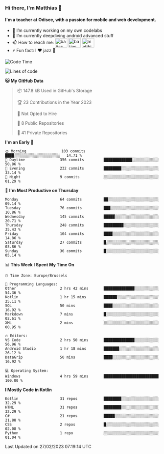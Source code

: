 ### Hi there, I'm Matthias 👋

#### I'm a teacher at Odisee, with a passion for mobile and web development.

- 🔭 I’m currently working on my own codelabs
- 🌱 I’m currently deepdiving android advanced stuff
- 📫 How to reach me: <a href="https://dev.to/batjas" target="_blank"><img align="center" src="https://raw.githubusercontent.com/rahuldkjain/github-profile-readme-generator/master/src/images/icons/Social/devto.svg" alt="batjas" height="30" width="40" /></a>
<a href="https://twitter.com/batjas" target="_blank"><img align="center" src="https://raw.githubusercontent.com/rahuldkjain/github-profile-readme-generator/master/src/images/icons/Social/twitter.svg" alt="batjas" height="30" width="40" /></a>
<a href="https://linkedin.com/in/matthiasdruwé" target="_blank"><img align="center" src="https://raw.githubusercontent.com/rahuldkjain/github-profile-readme-generator/master/src/images/icons/Social/linked-in-alt.svg" alt="matthiasdruwé" height="30" width="40" /></a>
- ⚡ Fun fact: I ❤ jazz 🎷


<!--START_SECTION:waka-->
![Code Time](http://img.shields.io/badge/Code%20Time-658%20hrs%2051%20mins-blue)

![Lines of code](https://img.shields.io/badge/From%20Hello%20World%20I%27ve%20Written-622.7%20thousand%20lines%20of%20code-blue)

**🐱 My GitHub Data** 

> 📦 147.8 kB Used in GitHub's Storage 
 > 
> 🏆 23 Contributions in the Year 2023
 > 
> 🚫 Not Opted to Hire
 > 
> 📜 8 Public Repositories 
 > 
> 🔑 41 Private Repositories 
 > 
**I'm an Early 🐤** 

```text
🌞 Morning                103 commits         ████░░░░░░░░░░░░░░░░░░░░░   14.71 % 
🌆 Daytime                356 commits         █████████████░░░░░░░░░░░░   50.86 % 
🌃 Evening                232 commits         ████████░░░░░░░░░░░░░░░░░   33.14 % 
🌙 Night                  9 commits           ░░░░░░░░░░░░░░░░░░░░░░░░░   01.29 % 
```
📅 **I'm Most Productive on Thursday** 

```text
Monday                   64 commits          ██░░░░░░░░░░░░░░░░░░░░░░░   09.14 % 
Tuesday                  76 commits          ███░░░░░░░░░░░░░░░░░░░░░░   10.86 % 
Wednesday                145 commits         █████░░░░░░░░░░░░░░░░░░░░   20.71 % 
Thursday                 248 commits         █████████░░░░░░░░░░░░░░░░   35.43 % 
Friday                   104 commits         ████░░░░░░░░░░░░░░░░░░░░░   14.86 % 
Saturday                 27 commits          █░░░░░░░░░░░░░░░░░░░░░░░░   03.86 % 
Sunday                   36 commits          █░░░░░░░░░░░░░░░░░░░░░░░░   05.14 % 
```


📊 **This Week I Spent My Time On** 

```text
🕑︎ Time Zone: Europe/Brussels

💬 Programming Languages: 
Other                    2 hrs 42 mins       ██████████████░░░░░░░░░░░   54.36 % 
Kotlin                   1 hr 15 mins        ██████░░░░░░░░░░░░░░░░░░░   25.11 % 
SQL                      50 mins             ████░░░░░░░░░░░░░░░░░░░░░   16.92 % 
Markdown                 7 mins              █░░░░░░░░░░░░░░░░░░░░░░░░   02.61 % 
XML                      2 mins              ░░░░░░░░░░░░░░░░░░░░░░░░░   00.95 % 

🔥 Editors: 
VS Code                  2 hrs 50 mins       ██████████████░░░░░░░░░░░   56.96 % 
Android Studio           1 hr 18 mins        ███████░░░░░░░░░░░░░░░░░░   26.12 % 
DataGrip                 50 mins             ████░░░░░░░░░░░░░░░░░░░░░   16.92 % 

💻 Operating System: 
Windows                  4 hrs 59 mins       █████████████████████████   100.00 % 
```

**I Mostly Code in Kotlin** 

```text
Kotlin                   31 repos            ████████░░░░░░░░░░░░░░░░░   32.29 % 
HTML                     31 repos            ████████░░░░░░░░░░░░░░░░░   32.29 % 
C#                       21 repos            █████░░░░░░░░░░░░░░░░░░░░   21.88 % 
CSS                      2 repos             █░░░░░░░░░░░░░░░░░░░░░░░░   02.08 % 
Python                   1 repo              ░░░░░░░░░░░░░░░░░░░░░░░░░   01.04 % 
```




 Last Updated on 27/02/2023 07:19:14 UTC
<!--END_SECTION:waka-->
